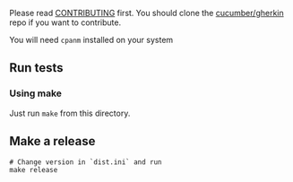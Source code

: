 Please read [CONTRIBUTING](https://github.com/cucumber/gherkin/blob/master/CONTRIBUTING.md) first.
You should clone the [cucumber/gherkin](https://github.com/cucumber/gherkin) repo if you want
to contribute.

You will need `cpanm` installed on your system

## Run tests

### Using make

Just run `make` from this directory.

## Make a release

    # Change version in `dist.ini` and run
    make release
